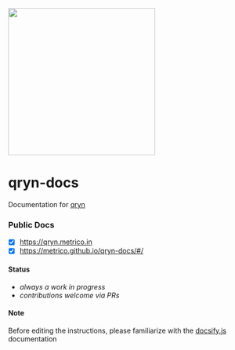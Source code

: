 <img src="https://user-images.githubusercontent.com/1423657/218816262-e0e8d7ad-44d0-4a7d-9497-0d383ed78b83.png" width=300px />

# qryn-docs
Documentation for [qryn](https://github.com/metrico/qryn)

### Public Docs
- [x] https://qryn.metrico.in
- [x] https://metrico.github.io/qryn-docs/#/

#### Status
* _always a work in progress_
* _contributions welcome via PRs_

#### Note
Before editing the instructions, please familiarize with the [docsify.js](https://docsify.js.org/#/more-pages) documentation
